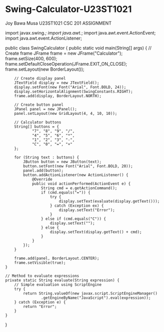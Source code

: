# Swing-Calculator-U23ST1021
Joy Bawa Musa
U23ST1021 
CSC 201 ASSIGNMENT 

import javax.swing.*;
import java.awt.*;
import java.awt.event.ActionEvent;
import java.awt.event.ActionListener;

public class SwingCalculator {
    public static void main(String[] args) {
        // Create frame
        JFrame frame = new JFrame("Calculator");
        frame.setSize(400, 600);
        frame.setDefaultCloseOperation(JFrame.EXIT_ON_CLOSE);
        frame.setLayout(new BorderLayout());

        // Create display panel
        JTextField display = new JTextField();
        display.setFont(new Font("Arial", Font.BOLD, 24));
        display.setHorizontalAlignment(SwingConstants.RIGHT);
        frame.add(display, BorderLayout.NORTH);

        // Create button panel
        JPanel panel = new JPanel();
        panel.setLayout(new GridLayout(4, 4, 10, 10));

        // Calculator buttons
        String[] buttons = {
                "7", "8", "9", "/",
                "4", "5", "6", "*",
                "1", "2", "3", "-",
                "C", "0", "=", "+"
        };

        for (String text : buttons) {
            JButton button = new JButton(text);
            button.setFont(new Font("Arial", Font.BOLD, 20));
            panel.add(button);
            button.addActionListener(new ActionListener() {
                @Override
                public void actionPerformed(ActionEvent e) {
                    String cmd = e.getActionCommand();
                    if (cmd.equals("=")) {
                        try {
                            display.setText(evaluate(display.getText()));
                        } catch (Exception ex) {
                            display.setText("Error");
                        }
                    } else if (cmd.equals("C")) {
                        display.setText("");
                    } else {
                        display.setText(display.getText() + cmd);
                    }
                }
            });
        }

        frame.add(panel, BorderLayout.CENTER);
        frame.setVisible(true);
    }

    // Method to evaluate expressions
    private static String evaluate(String expression) {
        // Simple evaluation using ScriptEngine
        try {
            return String.valueOf(new javax.script.ScriptEngineManager()
                    .getEngineByName("JavaScript").eval(expression));
        } catch (Exception e) {
            return "Error";
        }
    }
}
